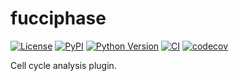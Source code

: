 # fucciphase

[![License](https://img.shields.io/pypi/l/fucciphase.svg?color=green)](https://github.com/nobias-fht/fucciphase/raw/main/LICENSE)
[![PyPI](https://img.shields.io/pypi/v/fucciphase.svg?color=green)](https://pypi.org/project/fucciphase)
[![Python Version](https://img.shields.io/pypi/pyversions/fucciphase.svg?color=green)](https://python.org)
[![CI](https://github.com/nobias-fht/fucciphase/actions/workflows/ci.yml/badge.svg)](https://github.com/nobias-fht/fucciphase/actions/workflows/ci.yml)
[![codecov](https://codecov.io/gh/nobias-fht/fucciphase/branch/main/graph/badge.svg)](https://codecov.io/gh/nobias-fht/fucciphase)

Cell cycle analysis plugin.
